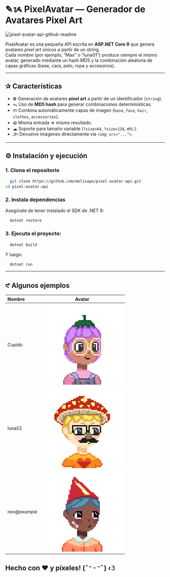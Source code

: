 # ✎ᝰ PixelAvatar — Generador de Avatares Pixel Art

![pixel-avatar-api-github-readme](https://github.com/user-attachments/assets/efa8be7a-c488-4489-8aeb-d7a368c17ba8)

PixelAvatar es una pequeña API escrita en **ASP.NET Core 9** que genera avatares *pixel art* únicos a partir de un string.  
Cada nombre (por ejemplo, “Max” o “luna01”) produce siempre el mismo avatar, generado mediante un hash MD5 y la combinación aleatoria de capas gráficas (base, cara, pelo, ropa y accesorios).

---

## ✰ Características

- ✿ Generación de avatares **pixel art** a partir de un identificador (`string`).
- ᯓ Uso de **MD5 hash** para generar combinaciones determinísticas.
- ᰔ Combina automáticamente capas de imagen (`base`, `face`, `hair`, `clothes`, `accessories`).
- ꩜ Misma entrada ⇒ mismo resultado.
- ☁︎ Soporte para tamaño variable (`?size=64`, `?size=128`, etc.).
- ౨ৎ Devuelve imágenes directamente vía `<img src="...">`.

---

## ⚙ Instalación y ejecución

### 1. Clona el repositorio

```bash
  git clone https://github.com/melisapo/pixel-avatar-api.git
cd pixel-avatar-api
```
### 2. Instala dependencias
Asegúrate de tener instalado el SDK de .NET 9:
```bash
  dotnet restore
```

### 3. Ejecuta el proyecto:

```bash
  dotnet build
```
Y luego:
```bash
  dotnet run
```

---
## 𑣲 Algunos ejemplos
| Nombre      |                       Avatar                       |
|:------------|:--------------------------------------------------:|
| Cupido      |   <img src="Examples/Cupido.png" width="256" />    |
| luna02      |   <img src="Examples/luna02.png" width="256" />    |
| neo@example | <img src="Examples/neo@example.png" width="256" /> |


## Hecho con ❤ y píxeles! (˶ᵔ ᵕ ᵔ˶) ‹𝟹
